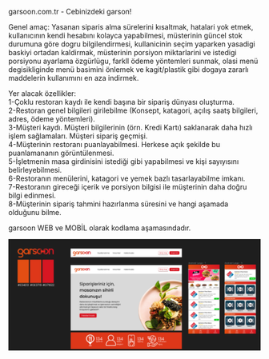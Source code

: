 garsoon.com.tr - Cebinizdeki garson!

Genel amaç:
Yasanan siparis alma sürelerini kısaltmak, hatalari yok etmek, kullanıcının kendi hesabını kolayca
yapabilmesi, müsterinin güncel stok durumuna göre dogru bilgilendirmesi, kullanicinin seçim yaparken
yasadigi baskiyi ortadan kaldirmak, müsterinin porsiyon miktarlarini ve istedigi porsiyonu ayarlama
özgürlügu, farkll ödeme yöntemleri sunmak, olasi menü degisikliginde menü basimini önlemek ve
kagit/plastik gibi dogaya zararlı maddelerin kullanımını en aza indirmek.<br/>

Yer alacak özellikler:<br/>
1-Çoklu restoran kaydı ile kendi başına bir sipariş dünyası oluşturma. <br/>
2-Restoran genel bilgileri girilebilme (Konsept, katagori, açılış saatş bilgileri, adres, ödeme yöntemleri).<br/>
3-Müşteri kaydı. Müşteri bilgilerinin (örn. Kredi Kartı) saklanarak daha hızlı işlem sağlamaları. Müşteri sipariş geçmişi.<br/>
4-Müşterinin restoranı puanlayabilmesi. Herkese açık şekilde bu puanlamananın görüntülenmesi.<br/>
5-İşletmenin masa girdinisini istediği gibi yapabilmesi ve kişi sayıyısını belirleyebilmesi. <br/>
6-Restoranın menülerini, katagori ve yemek bazlı tasarlayabilme imkanı.<br/>
7-Restoranın gireceği içerik ve porsiyon bilgisi ile müşterinin daha doğru bilgi edinmesi.<br/>
8-Müşterinin sipariş tahmini hazırlanma süresini ve hangi aşamada olduğunu bilme.<br/>


garsoon WEB ve MOBİL olarak kodlama aşamasındadır.<br/>


![alt text](/Arayuz/garsoon-arayuz.png)
